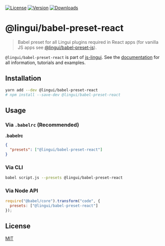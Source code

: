 [![License][Badge-License]][License]
[![Version][Badge-Version]][Package]
[![Downloads][Badge-Downloads]][Package]

# @lingui/babel-preset-react

> Babel preset for all Lingui plugins required in React apps (for vanilla JS apps see [@lingui/babel-preset-js](https://www.npmjs.com/package/@lingui/babel-preset-js)).

`@lingui/babel-preset-react` is part of [js-lingui][jsLingui]. See the [documentation][Documentation] for all information, tutorials and examples.

## Installation

```bash
yarn add --dev @lingui/babel-preset-react
# npm install --save-dev @lingui/babel-preset-react
```

## Usage

### Via `.babelrc` (Recommended)

**.babelrc**

```json
{
  "presets": ["@lingui/babel-preset-react"]
}
```

### Via CLI

```bash
babel script.js --presets @lingui/babel-preset-react
```

### Via Node API

```js
require("@babel/core").transform("code", {
  presets: ["@lingui/babel-preset-react"]
});
```

## License

[MIT][License]

[License]: https://github.com/lingui/js-lingui/blob/master/LICENSE
[jsLingui]: https://github.com/lingui/js-lingui
[Documentation]: https://lingui.github.io/js-lingui/
[Package]: https://www.npmjs.com/package/babel-preset-lingui-react
[Badge-Downloads]: https://img.shields.io/npm/dw/babel-preset-lingui-react.svg
[Badge-Version]: https://img.shields.io/npm/v/babel-preset-lingui-react.svg 
[Badge-License]: https://img.shields.io/npm/l/babel-preset-lingui-react.svg
